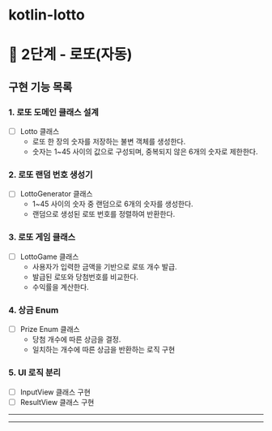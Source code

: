 # kotlin-lotto

# 🚀 2단계 - 로또(자동)
## 구현 기능 목록

### 1. 로또 도메인 클래스 설계
- [ ] Lotto 클래스
  - 로또 한 장의 숫자를 저장하는 불변 객체를 생성한다.
  - 숫자는 1~45 사이의 값으로 구성되며, 중복되지 않은 6개의 숫자로 제한한다.

### 2. 로또 랜덤 번호 생성기
- [ ] LottoGenerator 클래스
  - 1~45 사이의 숫자 중 랜덤으로 6개의 숫자를 생성한다.
  - 랜덤으로 생성된 로또 번호를 정렬하여 반환한다.

### 3. 로또 게임 클래스
- [ ] LottoGame 클래스
  - 사용자가 입력한 금액을 기반으로 로또 개수 발급.
  - 발급된 로또와 당첨번호를 비교한다.
  - 수익률을 계산한다.

### 4. 상금 Enum
- [ ] Prize Enum 클래스
  - 당첨 개수에 따른 상금을 결정.
  - 일치하는 개수에 따른 상금을 반환하는 로직 구현

### 5. UI 로직 분리
- [ ] InputView 클래스 구현
- [ ] ResultView 클래스 구현

--- 

---
